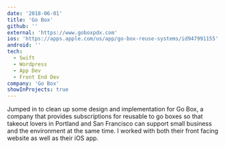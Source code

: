 ```yaml
---
date: '2018-06-01'
title: 'Go Box'
github: ''
external: 'https://www.goboxpdx.com'
ios: 'https://apps.apple.com/us/app/go-box-reuse-systems/id947991155'
android: ''
tech:
  - Swift
  - Wordpress
  - App Dev
  - Front End Dev
company: 'Go Box'
showInProjects: true
---
```


Jumped in to clean up some design and implementation for Go Box, a company that provides subscriptions for reusable to go boxes so that takeout lovers in Portland and San Francisco can support small business and the environment at the same time. I worked with both their front facing website as well as their iOS app.